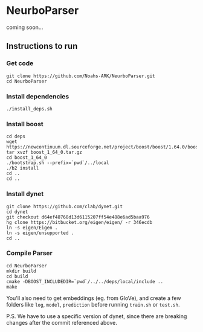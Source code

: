 # NeurboParser
coming soon...

## Instructions to run
### Get code
```
git clone https://github.com/Noahs-ARK/NeurboParser.git
cd NeurboParser
```

### Install dependencies
```
./install_deps.sh
```

### Install boost
```
cd deps
wget https://newcontinuum.dl.sourceforge.net/project/boost/boost/1.64.0/boost_1_64_0.tar.gz
tar xvzf boost_1_64_0.tar.gz
cd boost_1_64_0
./bootstrap.sh --prefix=`pwd`/../local
./b2 install
cd ..
cd ..
```

### Install dynet
```
git clone https://github.com/clab/dynet.git
cd dynet
git checkout d64ef48768d13d6115207ff54e488e6ad5baa976
hg clone https://bitbucket.org/eigen/eigen/ -r 346ecdb
ln -s eigen/Eigen .
ln -s eigen/unsupported .
cd ..
```

### Compile Parser
```
cd NeurboParser
mkdir build
cd build
cmake -DBOOST_INCLUDEDIR=`pwd`/../../deps/local/include ..
make
```

You'll also need to get embeddings (eg. from GloVe), and create a few folders like `log`, `model`, `prediction` before running `train.sh` or `test.sh`.

P.S. We have to use a specific version of dynet, since there are breaking changes after the commit referenced above.
